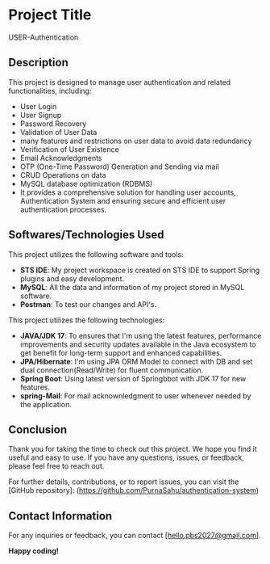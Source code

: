 # Project Title
USER-Authentication
## Description
This project is designed to manage user authentication and related functionalities, including:

* User Login
* User Signup
* Password Recovery
* Validation of User Data
* many features and restrictions on user data to avoid data redundancy
* Verification of User Existence
* Email Acknowledgments
* OTP (One-Time Password) Generation and Sending via mail
* CRUD Operations on data
* MySQL database optimization (RDBMS)
* It provides a comprehensive solution for handling user accounts, Authentication System and ensuring secure and efficient user authentication processes.

## Softwares/Technologies Used
This project utilizes the following software and tools:
- **STS IDE**: My project workspace is created on STS IDE to support Spring plugins and easy development.
- **MySQL**: All the data and information of my project stored in MySQL software.
- **Postman**: To test our changes and API's.

This project utilizes the following technologies:
- **JAVA/JDK 17**: To ensures that I'm using the latest features, performance improvements and security updates available in the Java ecosystem to get benefit for long-term support and enhanced capabilities.
- **JPA/Hibernate**: I'm using JPA ORM Model to connect with DB and set dual connection(Read/Write) for fluent communication.
- **Spring Boot**: Using latest version of Springbbot with JDK 17 for new features.
- **spring-Mail**: For mail acknownledgment to user whenever needed by the application.

## Conclusion

Thank you for taking the time to check out this project. We hope you find it useful and easy to use. If you have any questions, issues, or feedback, please feel free to reach out.

For further details, contributions, or to report issues, you can visit the [GitHub repository]: (https://github.com/PurnaSahu/authentication-system)

## Contact Information
For any inquiries or feedback, you can contact [hello.pbs2027@gmail.com].

**Happy coding!**
